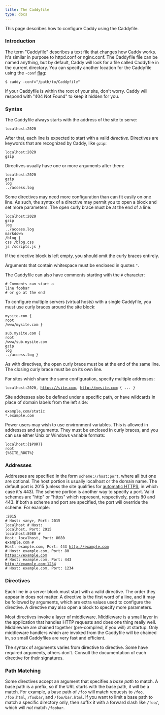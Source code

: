 ```yaml
---
title: The Caddyfile
type: docs
---
```


This page describes how to configure Caddy using the Caddyfile.

### Introduction

The term "Caddyfile" describes a text file that changes how Caddy works. It's similar in purpose to httpd.conf or nginx.conf. The Caddyfile file can be named anything, but by default, Caddy will look for a file called Caddyfile in the current directory. You can specify another location for the Caddyfile using the `-conf` [flag](/docs/cli):

```
$ caddy -conf="/path/to/Caddyfile"
```

If your Caddyfile is within the root of your site, don't worry. Caddy will respond with "404 Not Found" to keep it hidden for you.

### Syntax

The Caddyfile always starts with the address of the site to serve:

<code class="block"><span class="hl-vhost">localhost:2020</span></code>

After that, each line is expected to start with a valid _directive_. Directives are keywords that are recognized by Caddy, like `gzip`:

<code class="block"><span class="hl-vhost">localhost:2020</span>
<span class="hl-directive">gzip</span></code>

Directives usually have one or more arguments after them:

<code class="block"><span class="hl-vhost">localhost:2020</span>
<span class="hl-directive">gzip</span>
<span class="hl-directive">log</span> <span class="hl-arg">../access.log</span></code>

Some directives may need more configuration than can fit easily on one line. As such, the syntax of a directive may permit you to open a block and set more parameters. The open curly brace must be at the end of a line:

<code class="block"><span class="hl-vhost">localhost:2020</span>
<span class="hl-directive">gzip</span>
<span class="hl-directive">log</span> <span class="hl-arg">../access.log</span>
<span class="hl-directive">markdown</span> <span class="hl-arg">/blog</span> {
    <span class="hl-subdirective">css</span> /blog.css
    <span class="hl-subdirective">js</span>  /scripts.js
}</code>

If the directive block is left empty, you should omit the curly braces entirely.

Arguments that contain whitespace must be enclosed in quotes `"`.

The Caddyfile can also have comments starting with the `#` character:

<code class="block"><span class="hl-comment"># Comments can start a line</span>
<span class="hl-directive">foobar</span> <span class="hl-comment"># or go at the end</span></code>

To configure multiple servers (virtual hosts) with a single Caddyfile, you must use curly braces around the site block:

<code class="block"><span class="hl-vhost">mysite.com</span> {
	<span class="hl-directive">root</span> <span class="hl-arg">/www/mysite.com</span>
}<br>
<span class="hl-vhost">sub.mysite.com</span> {
	<span class="hl-directive">root</span> <span class="hl-arg">/www/sub.mysite.com</span>
	<span class="hl-directive">gzip</span>
	<span class="hl-directive">log</span> <span class="hl-arg">../access.log</span>
}</code>

As with directives, the open curly brace must be at the end of the same line. The closing curly brace must be on its own line.

For sites which share the same configuration, specify multiple addresses:

<code class="block"><span class="hl-vhost">localhost:2020, https://site.com, http://mysite.com</span> {
	...
}</code>

Site addresses also be defined under a specific path, or have wildcards in place of domain labels from the left side:

<code class="block"><span class="hl-vhost">example.com/static</span>
<span class="hl-vhost">*.example.com</span></code>

Power users may wish to use environment variables. This is allowed in addresses and arguments. They must be enclosed in curly braces, and you can use either Unix or Windows variable formats:

<code class="block"><span class="hl-vhost">localhost:{$PORT}</span>
<span class="hl-directive">root</span> <span class="hl-arg">{%SITE_ROOT%}</span></code>

### Addresses

Addresses are specified in the form <code><span class="hl-vhost">scheme</span>://<span class="hl-vhost">host</span>:<span class="hl-vhost">port</span></code>, where all but one are optional. The host portion is usually localhost or the domain name. The default port is 2015 (unless the site qualifies for [automatic HTTPS](/docs/automatic-https), in which case it's 443). The scheme portion is another way to specify a port. Valid schemes are "http" or "https" which represent, respectively, ports 80 and 443\. If both a scheme and port are specified, the port will override the scheme. For example:

<code class="block"><span class="hl-vhost">:2015</span>                    <span class="hl-comment"># Host: &lt;any&gt;, Port: 2015</span>
<span class="hl-vhost">localhost</span>                <span class="hl-comment"># Host: localhost, Port: 2015</span>
<span class="hl-vhost">localhost:8080</span>           <span class="hl-comment"># Host: localhost, Port: 8080</span>
<span class="hl-vhost">example.com</span>              <span class="hl-comment"># Host: example.com, Port: 443</span>
<span class="hl-vhost">http://example.com</span>       <span class="hl-comment"># Host: example.com, Port: 80</span>
<span class="hl-vhost">https://example.com</span>      <span class="hl-comment"># Host: example.com, Port: 443</span>
<span class="hl-vhost">http://example.com:1234</span>  <span class="hl-comment"># Host: example.com, Port: 1234</span>
</code>

### Directives

Each line in a server block must start with a valid directive. The order they appear in does not matter. A directive is the first word of a line, and it may be followed by arguments, which are extra values used to configure the directive. A directive may also open a block to specify more parameters.

Most directives invoke a layer of middleware. Middleware is a small layer in the application that handles HTTP requests and does one thing really well. Middleware are chained together (pre-compiled, if you will) at startup. Only middleware handlers which are invoked from the Caddyfile will be chained in, so small Caddyfiles are very fast and efficient.

The syntax of arguments varies from directive to directive. Some have required arguments, others don't. Consult the documentation of each directive for their signatures.

### Path Matching

Some directives accept an argument that specifies a _base path_ to match. A base path is a prefix, so if the URL starts with the base path, it will be a match. For example, a base path of `/foo` will match requests to `/foo`, `/foo.html`, `/foobar`, and `/foo/bar.html`. If you want to limit a base path to match a specific directory only, then suffix it with a forward slash like `/foo/`, which will _not_ match `/foobar`.
